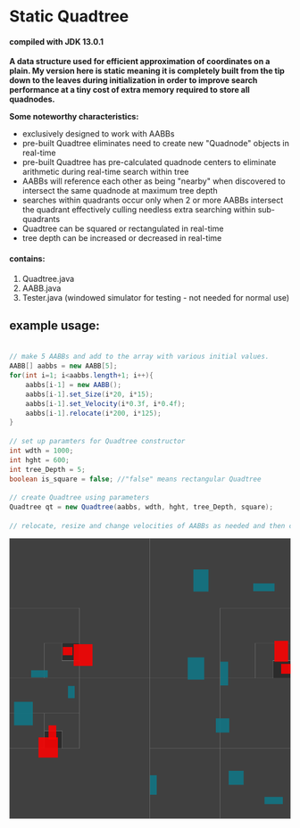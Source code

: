 # Static Quadtree

#### compiled with JDK 13.0.1

<b>A data structure used for efficient approximation of coordinates on a plain. My version here is static meaning it is completely built from the tip down to the leaves during initialization in order to improve search performance at a tiny cost of extra memory required to store all quadnodes. 
    
Some noteworthy characteristics:</b>
- exclusively designed to work with AABBs
- pre-built Quadtree eliminates need to create new "Quadnode" objects in real-time
- pre-built Quadtree has pre-calculated quadnode centers to eliminate arithmetic during real-time search within tree
- AABBs will reference each other as being "nearby" when discovered to intersect the same quadnode at maximum tree depth
- searches within quadrants occur only when 2 or more AABBs intersect the quadrant effectively culling needless extra searching within sub-quadrants
- Quadtree can be squared or rectangulated in real-time
- tree depth can be increased or decreased in real-time

#### contains: 
1. Quadtree.java
2. AABB.java
3. Tester.java (windowed simulator for testing - not needed for normal use)

## example usage:
```java

// make 5 AABBs and add to the array with various initial values.
AABB[] aabbs = new AABB[5];
for(int i=1; i<aabbs.length+1; i++){
    aabbs[i-1] = new AABB();
    aabbs[i-1].set_Size(i*20, i*15);
    aabbs[i-1].set_Velocity(i*0.3f, i*0.4f);
    aabbs[i-1].relocate(i*200, i*125);
}

// set up paramters for Quadtree constructor
int wdth = 1000;
int hght = 600;
int tree_Depth = 5;
boolean is_square = false; //"false" means rectangular Quadtree

// create Quadtree using parameters
Quadtree qt = new Quadtree(aabbs, wdth, hght, tree_Depth, square);

// relocate, resize and change velocities of AABBs as needed and then call qt.update();
```
![Qt simulator](https://github.com/The-AJF/Images/blob/master/qt.png)
